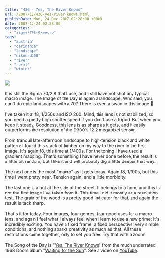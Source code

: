 ```yaml
---
title: "436 - Yes, The River Knows"
url: /2007/12/436-yes-river-knows.html
publishDate: Mon, 24 Dec 2007 02:28:00 +0000
date: 2007-12-24 02:28:00
categories: 
  - "sigma-702-8-macro"
tags: 
  - "austria"
  - "carinthia"
  - "landscape"
  - "nikon-d300"
  - "river"
  - "rural"
  - "winter"
---
```

<a href="https://d25zfm9zpd7gm5.cloudfront.net/1200x1200/2007/20071223_152151_ps.jpg" target="_blank"><img src="https://d25zfm9zpd7gm5.cloudfront.net/0600x0600/2007/20071223_152151_ps.jpg"/></a><br/><br/>It is still the Sigma 70/2.8 that I use, and I still have not shot any typical macro image. The Image of the Day is again a landscape. Who said, you can't do epic landscapes with a 70? There is even a swan in this image 🙂<br/><br/>I've taken it at f8, 1/250s and ISO 200. Mind, this lens is not stabilized, so you need a pretty high shutter speed if you don't use a tripod. But when you keep it steady, Goodness, this lens is as sharp as it gets, and it easily outperforms the resolution of the D300's 12.2 megapixel sensor.<br/><br/><a href="https://d25zfm9zpd7gm5.cloudfront.net/1200x1200/2007/20071223_150031_ps_bw.jpg" target="_blank"><img alt="" border="0" src="https://d25zfm9zpd7gm5.cloudfront.net/0150x0150/2007/20071223_150031_ps_bw.jpg" style="margin: 0pt 0px 0pt 10px; float: right;"/></a> From tranquil late-afternoon landscape to high-tension black and white pattern: I found this stack of lumber on my way to the river in the first image. It's again f8, this time at 1/400s. For the toning I have used a gradient mapping. That's something I have never done before, the result is a little bit random, but I like it and will probably dig a little deeper that way.<br/><br/><a href="https://d25zfm9zpd7gm5.cloudfront.net/1200x1200/2007/20071223_152719_ps.jpg" target="_blank"><img alt="" border="0" src="https://d25zfm9zpd7gm5.cloudfront.net/0150x0150/2007/20071223_152719_ps.jpg" style="margin: 0pt 10px 0pt 0px; float: left;"/></a> The next one is the most "macro" as it gets today. Again f8, 1/100s, but this time I went pretty near. Tension again, and a little morbidity.<br/><br/><a href="https://d25zfm9zpd7gm5.cloudfront.net/1200x1200/2007/20071223_151826_ps.jpg" target="_blank"><img alt="" border="0" src="https://d25zfm9zpd7gm5.cloudfront.net/0150x0150/2007/20071223_151826_ps.jpg" style="margin: 0pt 0px 0pt 10px; float: right;"/></a> The last one is a hut at the side of the street. It belongs to a farm, and this is not the first image I've taken from it. This time I did it mostly as a resolution test. The grain of the wood is a pretty good indicator for that, and again the result is tack sharp.<br/><br/>That's it for today. Four images, four genres, four good uses for a macro lens, and again I feel what I always feel when I learn to use a new prime: It's incredibly exciting. You have a fixed frame, a fixed perspective, very simple conditions, and nothing sparks creativity as much as that. All these restrictions come together, only to set you free. Try that with a zoom!<br/><br/>The Song of the Day is "<a href="http://www.lyricsfreak.com/d/doors/yes+river+knows_20042778.html" target="_blank">Yes, The River Knows</a>" from the much underrated 1968 Doors album "<a href="http://www.amazon.com/Waiting-Sun-Doors/dp/B000MCIBB6" target="_blank">Waiting for the Sun</a>". See a video on <a href="http://www.youtube.com/watch?v=BIVTZhz27tE" target="_blank">YouTube</a>.

